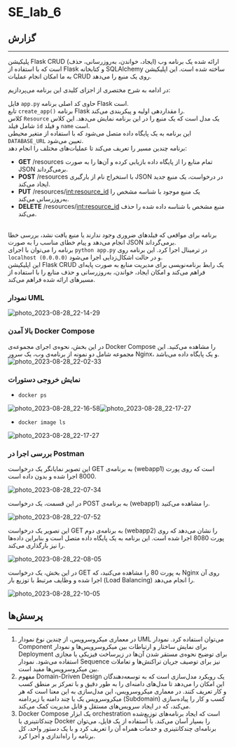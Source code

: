 # SE_lab_6

## گزارش
---
پلیکیشن Flask CRUD (ایجاد، خواندن، به‌روزرسانی، حذف) ارائه شده یک برنامه وب است که با استفاده از Flask و کتابخانه SQLAlchemy ساخته شده است. این اپلیکیشن به ما امکان انجام عملیات CRUD روی یک منبع را می‌دهد.

در ادامه به شرح مختصری از اجزای کلیدی این برنامه می‌پردازیم:

فایل `app.py` حاوی کد اصلی برنامه Flask است. <br/>
تابع `create_app()` برنامه Flask را مقداردهی اولیه و پیکربندی می‌کند. <br/>
کلاس `Resource` یک مدل است که یک منبع را در این برنامه نمایش می‌دهد. این کلاس شامل فیلد `id` و فیلد `name` است. <br/>
این برنامه به یک پایگاه داده متصل می‌شود که با استفاده از متغیر محیطی `DATABASE_URL` تعیین می‌شود. <br/>
برنامه چندین مسیر را تعریف می‌کند تا عملیات‌های مختلف را انجام دهد: <br/>
- **GET** /resources تمام منابع را از پایگاه داده بازیابی کرده و آن‌ها را به صورت JSON برمی‌گرداند. <br/>
- **POST** /resources با استخراج نام از بارگیری JSON در درخواست، یک منبع جدید ایجاد می‌کند. <br/>
- **PUT** /resources/<int:resource_id> یک منبع موجود با شناسه مشخص را به‌روزرسانی می‌کند. <br/>
- **DELETE** /resources/<int:resource_id> منبع مشخص با شناسه داده شده را حذف می‌کند. <br/> <br/>

برنامه برای مواقعی که فیلدهای ضروری وجود ندارند یا منبع یافت نشد، بررسی خطا انجام می‌دهد و پیام خطای مناسب را به صورت JSON برمی‌گرداند. <br/>
برنامه را می‌توان با اجرای `python app.py` در ترمینال اجرا کرد. این برنامه روی `localhost (0.0.0.0)` و در حالت اشکال‌زدایی اجرا می‌شود. <br/>
این اپلیکیشن Flask CRUD یک رابط برنامه‌نویسی برای مدیریت منابع به صورت پایه‌ای فراهم می‌کند و امکان ایجاد، خواندن، به‌روزرسانی و حذف منابع را با استفاده از مسیرهای ارائه شده فراهم می‌کند. <br/>

### نمودار UML
![photo_2023-08-28_22-14-29](https://github.com/bardia-mhd/SE_lab_6/assets/22092861/2650a53f-eb20-4698-89b0-06d527ba18af)

### بالا آمدن Docker Compose
در این بخش، نحوه‌ی اجرای مجموعه‌ی Docker Compose را مشاهده می‌کنید. این مجموعه شامل دو نمونه از برنامه‌ی وب، یک سرور Nginx، و یک پایگاه داده می‌باشد.
![photo_2023-08-28_22-02-33](https://github.com/bardia-mhd/SE_lab_6/assets/22092861/b2476c65-2bf3-484c-bc82-3eb40a249d64)

### نمایش خروجی دستورات
- `docker ps`

![photo_2023-08-28_22-16-58](https://github.com/bardia-mhd/SE_lab_6/assets/22092861/08931d6b-3313-4f14-9fb8-f0a7d73e07ed)![photo_2023-08-28_22-17-27](https://github.com/bardia-mhd/SE_lab_6/assets/22092861/b9e85d8a-b975-4a48-9572-719f54c9b3be)


- `docker image ls`

![photo_2023-08-28_22-17-27](https://github.com/bardia-mhd/SE_lab_6/assets/22092861/88b89bf2-187e-4fef-b27e-d90afd359e9c)



### بررسی اجرا در Postman

این تصویر نمایانگر یک درخواست GET به برنامه‌ی (webapp1) است که روی پورت 8000 اجرا شده و بدون داده است.

![photo_2023-08-28_22-07-34](https://github.com/bardia-mhd/SE_lab_6/assets/22092861/613e0902-10b6-4686-8f22-e28670ed29f1)

در این قسمت، یک درخواست POST به برنامه‌ی (webapp1) را مشاهده می‌کنید.


![photo_2023-08-28_22-07-52](https://github.com/bardia-mhd/SE_lab_6/assets/22092861/08617431-dbcc-49e1-8719-5a9e265d4cb3)

این تصویر یک درخواست GET به برنامه‌ی دوم (webapp2) را نشان می‌دهد که روی پورت 8080 اجرا شده است. این برنامه به یک پایگاه داده متصل است و بنابراین داده‌ها را نیز بارگذاری می‌کند.

![photo_2023-08-28_22-08-05](https://github.com/bardia-mhd/SE_lab_6/assets/22092861/7a83ecf1-0804-4282-baf7-b2592424b91d)

در این بخش، یک درخواست GET به پورت 80 را مشاهده می‌کنید، که Nginx روی آن اجرا شده و وظایف مرتبط با توزیع بار (Load Balancing) را انجام می‌دهد.

![photo_2023-08-28_22-10-05](https://github.com/bardia-mhd/SE_lab_6/assets/22092861/ac3e1deb-018d-4c16-8817-53339edd50dc)


## پرسش‌ها
---
1. در معماری میکروسرویس، از چندین نوع نمودار UML می‌توان استفاده کرد. نمودار Component برای نمایش ساختار و ارتباطات بین میکروسرویس‌ها و نمودار Deployment برای توضیح نحوه‌ی مستقر شدن آن‌ها در زیرساخت فیزیکی یا مجازی استفاده می‌شود. نمودار Sequence نیز برای توصیف جریان تراکنش‌ها و تعاملات بین میکروسرویس‌ها مفید است.
2. مفهوم Domain-Driven Design یک رویکرد مدل‌سازی است که به توسعه‌دهندگان این امکان را می‌دهد تا مدل‌های دامنه‌ای را به طور دقیق و با تمرکز بر منطق کسب و کار تعریف کنند. در معماری میکروسرویس، این مدل‌سازی به این معنا است که هر میکروسرویس یک یا چند دامنه یا زیردامنه (Subdomain) کسب و کار را پیاده‌سازی می‌کند، که در ایجاد سرویس‌های مستقل و قابل مدیریت کمک می‌کند.
3. Docker Compose یک ابزار orchestration است که ایجاد برنامه‌های توزیع‌شده چند‌کانتینری با Docker را بسیار آسان می‌کند. با استفاده از یک فایل، می‌توان برنامه‌ای چند‌کانتینری و خدمات همراه آن را تعریف کرد و با یک دستور واحد، کل برنامه را راه‌اندازی و اجرا کرد.

